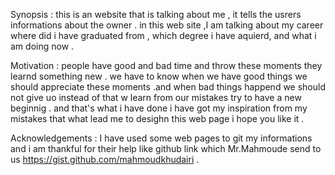 Synopsis :
this is an website that is talking about me , it tells the usrers informations about the owner . 
in this web site ,I am talking about my career where did i have graduated from , which degree i have aquierd, and what i am doing now . 

Motivation : 
people have  good and bad time and throw these moments they learnd something new . 
we have to know when we have good things we should appreciate these moments .and when bad things happend we should not give uo instead of that w learn from our mistakes try to have a new beginnig . and that's what i have done i have got my inspiration from my mistakes that what lead me to desighn this web page i hope you like it . 

Acknowledgements : I have used some web pages to git my informations  and i am thankful for their  help like github link which Mr.Mahmoude send to us 
 https://gist.github.com/mahmoudkhudairi .
 